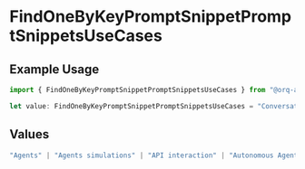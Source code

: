 # FindOneByKeyPromptSnippetPromptSnippetsUseCases

## Example Usage

```typescript
import { FindOneByKeyPromptSnippetPromptSnippetsUseCases } from "@orq-ai/node/models/operations";

let value: FindOneByKeyPromptSnippetPromptSnippetsUseCases = "Conversation";
```

## Values

```typescript
"Agents" | "Agents simulations" | "API interaction" | "Autonomous Agents" | "Chatbots" | "Classification" | "Code understanding" | "Code writing" | "Documents QA" | "Conversation" | "Extraction" | "Multi-modal" | "Self-checking" | "SQL" | "Summarization" | "Tagging"
```